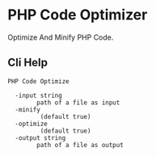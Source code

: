 # PHP Code Optimizer
Optimize And Minify PHP Code.


## Cli Help

```
PHP Code Optimize

  -input string
    	path of a file as input
  -minify
    	 (default true)
  -optimize
    	 (default true)
  -output string
    	path of a file as output
```

